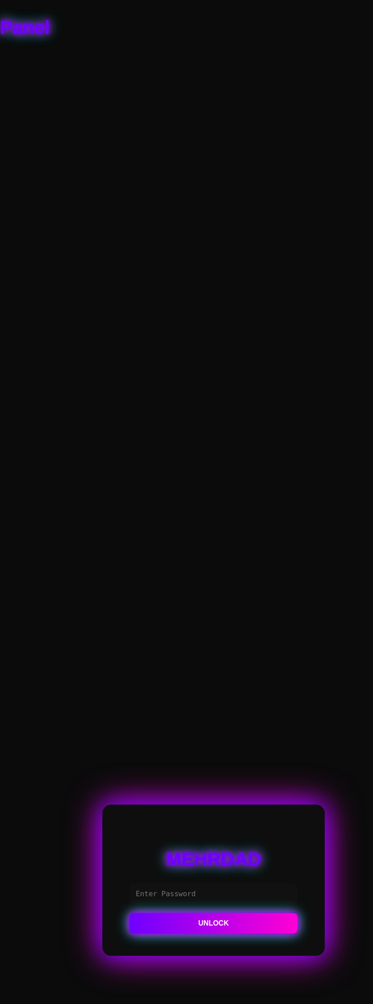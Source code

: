 # Panel
<!DOCTYPE html>
<html lang="en">
<head>
<meta charset="UTF-8">
<title>MEHRDAD WireGuard Panel</title>
<style>
@import url('https://fonts.googleapis.com/css2?family=Orbitron:wght@500;700&display=swap');
html, body {
  margin:0; padding:0; width:100%; height:100%; overflow:hidden;
  font-family: 'Orbitron', sans-serif; background:#0b0b0b;
}
canvas#bg { position: fixed; top:0; left:0; z-index:-1; width:100%; height:100%; }
.panel { position: fixed; top:50%; left:50%; transform:translate(-50%, -50%);
  background: rgba(15,15,15,0.95); padding:40px; border-radius:20px;
  box-shadow: 0 0 50px #6f00ff,0 0 80px #ff00d4; text-align:center; width:420px; max-width:90%;
}
h1 { color:#6f00ff; font-size:42px; margin-bottom:20px;
     text-shadow: 0 0 10px #6f00ff,0 0 20px #ff00d4,0 0 30px #00ffff; }
input, button { width:90%; padding:14px; margin:10px 0; border-radius:10px; border:none; font-size:16px; outline:none; }
input { background:#111; color:#0f0; font-family: monospace; }
button { background: linear-gradient(90deg,#6f00ff,#ff00d4); color:#fff; cursor:pointer; font-weight:bold; transition:0.3s; text-transform:uppercase; box-shadow: 0 0 10px #6f00ff,0 0 20px #ff00d4,0 0 30px #00ffff; }
button:hover { background: linear-gradient(90deg,#ff00d4,#00ffff); box-shadow:0 0 20px #ff00d4,0 0 40px #6f00ff,0 0 50px #00ffff; }
.server-card { display: none; flex-direction: column; background:#222; padding:15px; border-radius:15px; margin-top:10px; }
.flag-btn { background:none; border:1px solid #6f00ff; border-radius:10px; color:#fff; padding:8px; margin:5px 0; cursor:pointer; font-size:18px; transition:0.3s; }
.flag-btn:hover { background:#6f00ff; color:#000; }
textarea { width:90%; height:200px; margin-top:15px; background:#111; color:#0f0; padding:10px; border-radius:10px; font-family: monospace; font-size:14px; resize:none; }
</style>
</head>
<body>
<script src="https://cdnjs.cloudflare.com/ajax/libs/tweetnacl/1.0.3/nacl.min.js"></script>
<canvas id="bg"></canvas>

<div class="panel" id="loginPanel">
  <h1>MEHRDAD</h1>
  <input type="password" id="password" placeholder="Enter Password">
  <button onclick="checkLogin()">Unlock</button>
</div>

<div class="panel" id="mainPanel" style="display:none;">
  <h1>WireGuard</h1>
  <button onclick="toggleServerCard()">SERVER</button>
  <div class="server-card" id="serverCard">
    <button class="flag-btn" onclick="selectServer('UAE')">🇦🇪 UAE</button>
    <button class="flag-btn" onclick="selectServer('Germany')">🇩🇪 Germany</button>
    <button class="flag-btn" onclick="selectServer('USA')">🇺🇸 USA</button>
    <button class="flag-btn" onclick="selectServer('France')">🇫🇷 France</button>
    <button class="flag-btn" onclick="selectServer('Qatar')">🇶🇦 Qatar</button>
  </div>
  <input type="text" id="configName" placeholder="Config name (example.conf)">
  <button onclick="createConfig()">Create Config</button>
  <button onclick="downloadConfig()">Download Config</button>
  <textarea id="configOutput" readonly></textarea>
</div>

<script>
function checkLogin(){
  if(document.getElementById("password").value==="MEHRDAD"){
    document.getElementById("loginPanel").style.display="none";
    document.getElementById("mainPanel").style.display="block";
  } else alert("Wrong Password!");
}

function toggleServerCard(){
  const card=document.getElementById("serverCard");
  card.style.display=card.style.display==="flex"?"none":"flex";
}

let selectedServer="";
function selectServer(server){
  selectedServer=server;
  document.getElementById("serverCard").style.display="none";
  alert("Selected: "+server);
}

function randomIPv4(){ return Array(4).fill(0).map(()=>Math.floor(Math.random()*254+1)).join('.')+"/32"; }
function randomIPv6(){ return Array(8).fill(0).map(()=>Math.floor(Math.random()*65536).toString(16)).join(':')+"/128"; }

let configText="";
function createConfig(){
  if(!selectedServer){ alert("Please select a server!"); return; }
  
  const keyPair = nacl.box.keyPair();
  const privateKey = btoa(String.fromCharCode.apply(null, keyPair.secretKey.slice(0,32)));
  const publicKey = btoa(String.fromCharCode.apply(null, keyPair.publicKey));

  const ifaceIPv4 = randomIPv4();
  const ifaceIPv6 = randomIPv6();

  const allowedIPv4 = Array(5).fill(0).map(()=>randomIPv4()).join(", ");
  const allowedIPv6 = Array(5).fill(0).map(()=>randomIPv6()).join(", ");

  configText=`[Interface]
PrivateKey = ${privateKey}
Address = ${ifaceIPv4}, ${ifaceIPv6}
DNS = 10.202.10.10, 148.163.44.32

[Peer]
PublicKey = ${publicKey}
AllowedIPs = ${allowedIPv4}, ${allowedIPv6}
Endpoint = 203.0.113.77:51820
PersistentKeepalive = 15`;

  document.getElementById("configOutput").value=configText;
}

function downloadConfig(){
  if(!configText){ alert("No config created yet!"); return; }
  const name=document.getElementById("configName").value||"default.conf";
  const blob=new Blob([configText],{type:"text/plain"});
  const link=document.createElement("a");
  link.href=URL.createObjectURL(blob);
  link.download=name.endsWith(".conf")?name:name+".conf";
  link.click();
}

const canvas=document.getElementById('bg');
const ctx=canvas.getContext('2d');
canvas.width=window.innerWidth; canvas.height=window.innerHeight;
window.addEventListener('resize',()=>{canvas.width=window.innerWidth; canvas.height=window.innerHeight;});
let particles=[];
for(let i=0;i<200;i++){
  particles.push({x: Math.random()*canvas.width, y: Math.random()*canvas.height, dx:(Math.random()-0.5)*1.5, dy:(Math.random()-0.5)*1.5, radius:Math.random()*2+1, color:`hsl(${Math.random()*360},100%,50%)`});
}
function animate(){
  ctx.fillStyle='rgba(11,11,11,0.15)';
  ctx.fillRect(0,0,canvas.width,canvas.height);
  for(let i=0;i<particles.length;i++){
    const p=particles[i]; p.x+=p.dx; p.y+=p.dy;
    if(p.x<0||p.x>canvas.width)p.dx*=-1;
    if(p.y<0||p.y>canvas.height)p.dy*=-1;
    for(let j=i+1;j<particles.length;j++){
      const q=particles[j];
      const dist=Math.hypot(p.x-q.x,p.y-q.y);
      if(dist<120){ ctx.strokeStyle=`hsla(${Math.random()*360},100%,50%,0.3)`; ctx.beginPath(); ctx.moveTo(p.x,p.y); ctx.lineTo(q.x,q.y); ctx.stroke(); }
    }
    ctx.fillStyle=p.color; ctx.beginPath(); ctx.arc(p.x,p.y,p.radius,0,Math.PI*2); ctx.fill();
  }
  requestAnimationFrame(animate);
}
animate();
</script>
</body>
</html>